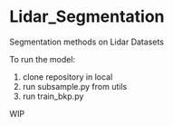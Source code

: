 # Lidar_Segmentation
Segmentation methods on Lidar Datasets

To run the model:
1. clone repository in local
2. run subsample.py from utils
3. run train_bkp.py


WIP

